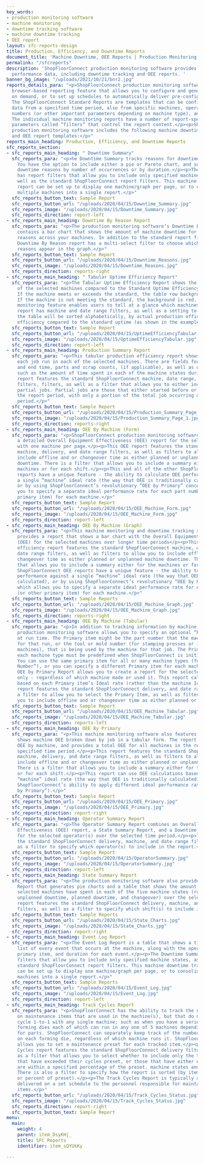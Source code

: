 ```yaml
---
key_words:
- production monitoring software
- machine monitoring
- downtime tracking software
- machine downtime tracking
- OEE report
layout: sfc-reports-design
title: Production, Efficiency, and Downtime Reports
document_title: 'Machine Downtime, OEE Reports | Production Monitoring Software '
permalink: "/sfcreports"
description: 'ShopFloorConnect production monitoring software provides important machine
  performance data, including downtime tracking and OEE reports. '
banner_bg_image: "/uploads/2021/10/21/bnr2.jpg"
reports_details_para: "<p>ShopFloorConnect production monitoring software has a powerful
  browser-based reporting feature that allows you to configure and generate reports
  on demand, or to set up schedules to automatically deliver pre-configured reports.
  The ShopFloorConnect Standard Reports are templates that can be configured to include
  data from a specified time period, also from specific machines, operators, part
  numbers (or other important parameters depending on machine type), and/or shift.
  The individual machine monitoring reports have a number of report-specific configurable
  parameters called “filters” that control the report content.</p><p>ShopFloorConnect
  production monitoring software includes the following machine downtime tracking
  and OEE report templates:</p>"
reports_main_heading: Production, Efficiency, and Downtime Reports
sfc_reports_section:
- sfc_reports_main_heading: " Downtime Summary"
  sfc_reports_para: "<p>he Downtime Summary tracks reasons for downtime by machine.
    You have the option to include either a pie or Pareto chart, and sort the machine
    downtime reasons by number of occurrences or by duration.</p><p>The Downtime Summary
    has report filters that allow you to include only specified machine states, as
    well as the standard ShopFloorConnect report filters. This machine downtime tracking
    report can be set up to display one machine/graph per page, or to consolidate
    multiple machines into a single report.</p>"
  sfc_reports_button_text: Sample Report
  sfc_reports_button_url: "/uploads/2020/04/15/Downtime_Summary.jpg"
  sfc_reports_image: "/uploads/2020/04/15/Downtime_Summary.jpg"
  sfc_reports_direction: report-left
- sfc_reports_main_heading: Downtime By Reason Report
  sfc_reports_para: "<p>The production monitoring software’s Downtime By Reason Report
    contains a bar chart that shows the amount of machine downtime for selected downtime
    reasons across your machines. In addition to the standard report filters, the
    Downtime By Reason report has a multi-select filter to choose which machine downtime
    reasons appear in the graph.</p>"
  sfc_reports_button_text: Sample Report
  sfc_reports_button_url: "/uploads/2020/04/15/Downtime_Reasons.jpg"
  sfc_reports_image: "/uploads/2020/04/15/Downtime_Reasons.jpg"
  sfc_reports_direction: reports-right
- sfc_reports_main_heading: " Tabular Uptime Efficiency Report"
  sfc_reports_para: "<p>The Tabular Uptime Efficiency Report shows the uptime efficiency
    of the selected machines compared to the Standard Uptime Efficiency for each machine.
    If the machine meets or exceeds the standard, the table row background is green.
    If the machine is not meeting the standard, the background is red. This machine
    monitoring feature enables users to tell at a glance which machines are underperforming.</p><p>This
    report has machine and date range filters, as well as a setting to specify whether
    the table will be sorted alphabetically, by actual production efficiency, or by
    efficiency compared to the standard uptime (as shown in the example).</p>"
  sfc_reports_button_text: Sample Report
  sfc_reports_button_url: "/uploads/2020/04/15/UptimeEfficiencyTabular.jpg"
  sfc_reports_image: "/uploads/2020/04/15/UptimeEfficiencyTabular.jpg"
  sfc_reports_direction: report-left
- sfc_reports_main_heading: Production Summary Report
  sfc_reports_para: "<p>This tabular production efficiency report shows a line for
    each job run in each of the selected machines. There are fields for job start
    and end time, parts and scrap counts, (if applicable), as well as other information
    such as the amount of time spent in each of the machine states during the job.</p><p>The
    report features the standard ShopFloorConnect machine, date range, and delivery
    filters, filters, as well as a filter that allows you to either include or exclude
    partial jobs. Partial jobs are those that either started before or ended after
    the report period, with only a portion of the total job occurring during the report
    period.</p>"
  sfc_reports_button_text: Sample Report
  sfc_reports_button_url: "/uploads/2020/04/15/Production_Summary_Page_1.jpg"
  sfc_reports_image: "/uploads/2020/04/15/Production_Summary_Page_1.jpg"
  sfc_reports_direction: reports-right
- sfc_reports_main_heading: OEE By Machine (Form)
  sfc_reports_para: "<p>ShopFloorConnect production monitoring software also provides
    a detailed Overall Equipment Effectiveness (OEE) report for the selected machines,
    with one machine per page.</p><p>This OEE report features the standard ShopFloorConnect
    machine, delivery, and date range filters, as well as filters to allow you to
    include offline and or changeover time as either planned or unplanned machine
    downtime. There is a filter that allows you to include a summary either for the
    machines or for each shift.</p><p>This and all of the other ShopFloorConnect OEE
    reports have a unique feature - the ability to calculate OEE performance against
    a single “machine” ideal rate (the way that OEE is traditionally calculated),
    or by using ShopFloorConnect’s revolutionary “OEE by Primary” concept, which allows
    you to specify a separate ideal performance rate for each part number (or other
    primary item) for each machine.</p>"
  sfc_reports_button_text: Sample Report
  sfc_reports_button_url: "/uploads/2020/04/15/OEE_Machine_Form.jpg"
  sfc_reports_image: "/uploads/2020/04/15/OEE_Machine_Form.jpg"
  sfc_reports_direction: report-left
- sfc_reports_main_heading: OEE By Machine (Graph)
  sfc_reports_para: "<p>This machine monitoring and downtime tracking software also
    provides a report that shows a bar chart with the Overall Equipment Effectiveness
    (OEE) for the selected machines over longer time periods</p><p>This production
    efficiency report features the standard ShopFloorConnect machine, delivery, and
    date range filters, as well as filters to allow you to include offline and or
    changeover time as either planned or unplanned machine downtime. There is a filter
    that allows you to include a summary either for the machines or for each shift.</p><p>All
    ShopFloorConnect OEE reports have a unique feature - the ability to calculate
    performance against a single “machine” ideal rate (the way that OEE is traditionally
    calculated), or by using ShopFloorConnect’s revolutionary “OEE by Primary” concept,
    which allows you to specify a separate ideal performance rate for each part number
    (or other primary item) for each machine.</p>"
  sfc_reports_button_text: Sample Reports
  sfc_reports_button_url: "/uploads/2020/04/15/OEE_Machine_Graph.jpg"
  sfc_reports_image: "/uploads/2020/04/15/OEE_Machine_Graph.jpg"
  sfc_reports_direction: reports-right
- sfc_reports_main_heading: OEE By Machine (Tabular)
  sfc_reports_para: "<p>In addition to tracking information by machine, ShopFloorConnect
    production monitoring software allows you to specify an optional “Primary” item
    at run time. The Primary item might be the part number that the machine is making
    for that run, or the tool or mold number (for stamping presses or injection molding
    machines), that is being used by the machine for that job. The Primary item for
    each machine type must be predefined when ShopFloorConnect is initially configured.
    You can use the same primary item for all or many machine types (for example “Part
    Number”), or you can specify a different Primary item for each machine type.</p><p>The
    OEE by Primary Report allows you to create a report for the selected primary item
    only - regardless of which machine made or used it. This report calculates OEE
    based on each Primary item’s Ideal rate (rather than the machine Ideal Rate).</p><p>This
    report features the standard ShopFloorConnect delivery, and date range filters,
    a filter to allow you to select the Primary Item, as well as filters to allow
    you to include offline and or changeover time as either planned or unplanned downtime.</p>"
  sfc_reports_button_text: Sample Report
  sfc_reports_button_url: "/uploads/2020/04/15/OEE_Machine_Tabular.jpg"
  sfc_reports_image: "/uploads/2020/04/15/OEE_Machine_Tabular.jpg"
  sfc_reports_direction: reports-left
- sfc_reports_main_heading: OEE By Primary
  sfc_reports_para: "<p>This machine monitoring software also features a report that
    shows machine OEE broken down by job in a tabular form. The report summarizes
    OEE by machine, and provides a total OEE for all machines in the report over the
    specified time period.</p><p>This report features the standard ShopFloorConnect
    machine, delivery, and date range filters, as well as filters to allow you to
    include offline and or changeover time as either planned or unplanned downtime.
    There is a filter that allows you to include a summary either for the machines
    or for each shift.</p><p>This report can use OEE calculations based on a single
    “machine” ideal rate (the way that OEE is traditionally calculated), or by using
    ShopFloorConnect’s ability to apply different ideal performance rates by job (“OEE
    by Primary”).</p>"
  sfc_reports_button_text: Sample Report
  sfc_reports_button_url: "/uploads/2020/04/15/OEE_Primary.jpg"
  sfc_reports_image: "/uploads/2020/04/15/OEE_Primary.jpg"
  sfc_reports_direction: report-right
- sfc_reports_main_heading: Operator Summary Report
  sfc_reports_para: "<p>The Operator Summary Report combines an Overall Equipment
    Effectiveness (OEE) report, a State Summary Report, and a Downtime Summary Report
    for the selected operator(s) over the selected time period.</p><p>The report features
    the standard ShopFloorConnect delivery, machine, and date range filters, as well
    as a filter to specify which operator(s) to include in the report.</p>"
  sfc_reports_button_text: Sample Report
  sfc_reports_button_url: "/uploads/2020/04/15/OperatorSummary.jpg"
  sfc_reports_image: "/uploads/2020/04/15/OperatorSummary.jpg"
  sfc_reports_direction: report-left
- sfc_reports_main_heading: State Summary Report
  sfc_reports_para: "<p>The production monitoring software also provides a State Summary
    Report that generates pie charts and a table that shows the amount of time the
    selected machines have spent in each of the five machine states (running, idle,
    unplanned downtime, planned downtime, and changeover) over the selected time period.</p><p>The
    report features the standard ShopFloorConnect delivery, machine, and date range
    filters, as well as a filter to specify which shift(s) to include in the report.</p>"
  sfc_reports_button_text: Sample Reports
  sfc_reports_button_url: "/uploads/2020/04/15/State_Charts.jpg"
  sfc_reports_image: "/uploads/2020/04/15/State_Charts.jpg"
  sfc_reports_direction: report-right
- sfc_reports_main_heading: Event Log Report
  sfc_reports_para: "<p>The Event Log Report is a table that shows a time stamped
    list of every event that occurs at the machine, along with the operator number,
    primary item, and duration for each event.</p><p>The Downtime Summary has report
    filters that allow you to include only specified machine states, as well as the
    standard ShopFloorConnect report filters. This machine downtime tracking report
    can be set up to display one machine/graph per page, or to consolidate multiple
    machines into a single report.</p>"
  sfc_reports_button_text: Sample Reports
  sfc_reports_button_url: "/uploads/2020/04/15/Event_Log.jpg"
  sfc_reports_image: "/uploads/2020/04/15/Event_Log.jpg"
  sfc_reports_direction: report-left
- sfc_reports_main_heading: Track Cycles Report
  sfc_reports_para: "<p>ShopFloorConnect has the ability to track the number of cycles
    on maintenance items that are used in the machine(s), but that do not necessarily
    cycle 1-to-1 with any single machine; such as when you have a series of metal
    forming dies each of which can run in any one of 5 machines depending on demand
    for parts. ShopFloorConnect can separately keep track of the number of cycles
    on each forming die, regardless of which machine runs it. ShopFloorConnect also
    allows you to set a maintenance preset for each tracked item.</p><p>The Track
    Cycles report features the standard ShopFloorConnect delivery filters, as well
    as a filter that allows you to select whether to include only the tracked items
    that have exceeded their cycles preset, or those that have either exceeded or
    are within a specified percentage of the preset. machine states and status messages.
    There is also a filter to specify how the report is sorted (by item number, description,
    or percent of preset).</p><p>The Track Cycles Report is typically automatically
    delivered on a set schedule to the personnel responsible for maintaining the tracked
    items.</p>"
  sfc_reports_button_url: "/uploads/2020/04/15/Track_Cycles_Status.jpg"
  sfc_reports_image: "/uploads/2020/04/15/Track_Cycles_Status.jpg"
  sfc_reports_direction: report-right
  sfc_reports_button_text: Sample Report
menu:
  main:
    weight: 4
    parent: item_DsyKHj_
    title: SFC Reports
    identifier: item_sQYUkKy

---
```

